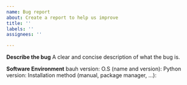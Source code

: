 ```yaml
---
name: Bug report
about: Create a report to help us improve
title: ''
labels: ''
assignees: ''

---
```


**Describe the bug**
A clear and concise description of what the bug is.

**Software Environment**
bauh version: 
O.S (name and version): 
Python version:
Installation method (manual, package manager, ...):
